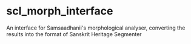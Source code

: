 # scl_morph_interface
An interface for Samsaadhanii's morphological analyser, converting the results into the format of Sanskrit Heritage Segmenter
